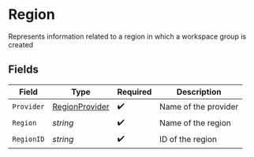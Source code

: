 # Region

Represents information related to a region in which a workspace group is created


## Fields

| Field                                                   | Type                                                    | Required                                                | Description                                             |
| ------------------------------------------------------- | ------------------------------------------------------- | ------------------------------------------------------- | ------------------------------------------------------- |
| `Provider`                                              | [RegionProvider](../../models/shared/regionprovider.md) | :heavy_check_mark:                                      | Name of the provider                                    |
| `Region`                                                | *string*                                                | :heavy_check_mark:                                      | Name of the region                                      |
| `RegionID`                                              | *string*                                                | :heavy_check_mark:                                      | ID of the region                                        |